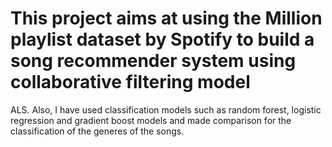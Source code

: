 # This project aims at using the Million playlist dataset by Spotify to build a song recommender system using collaborative filtering model 
ALS. Also, I have used classification models such as random forest, logistic regression and gradient boost models and made comparison 
for the classification of the generes of the songs.
